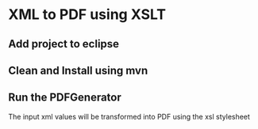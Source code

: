 # XML to PDF using XSLT

## Add project to eclipse 

## Clean and Install using mvn

## Run the PDFGenerator

The input xml values will be transformed into PDF using the xsl stylesheet
